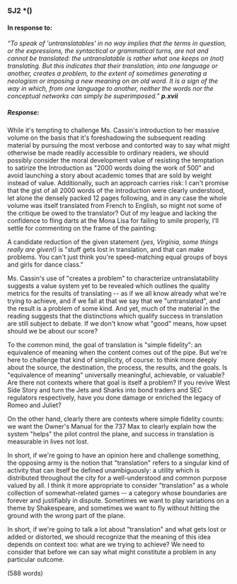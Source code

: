 ### SJ2 *()

#### In response to:
*“To speak of 'untranslatables' in no way implies that the terms in question, or the expressions, the syntactical or grammatical turns, are not and cannot be translated: the untranslatable is rather what one keeps on (not) translating. But this indicates that their translation, into one language or another, creates a problem, to the extent of sometimes generating a neologism or imposing a new meaning on an old word. It is a sign of the way in which, from one language to another, neither the words nor the conceptual networks can simply be superimposed.”
**p.xvii***

#####  Response:

While it's tempting to challenge Ms. Cassin's introduction to her massive volume on the basis that it's foreshadowing the subsequent reading material by pursuing the most verbose and contorted way to say what might otherwise be made readily accessible to ordinary readers, we should possibly consider the moral development value of resisting the temptation to satirize the Introduction as "2000 words doing the work of 500" and avoid launching a story about academic tomes that are sold by weight instead of value. Additionally, such an approach carries risk: I can't promise that the gist of all 2000 words of the introduction were clearly understood, let alone the densely packed 12 pages following, and in any case the whole volume was itself translated from French to English, so might not some of the critique be owed to the translator? Out of my league and lacking the confidence to fling darts at the Mona Lisa for failing to smile properly, I'll settle for commenting on the frame of the painting:

A candidate reduction of the given statement *(yes, Virginia, some things really are given!)* is "stuff gets lost in translation, and that can make problems.  You can't just think you're speed-matching equal groups of boys and girls for dance class."

Ms. Cassin's use of "creates a problem" to characterize untranslatability suggests a value system yet to be revealed which outlines the quality metrics for the results of translating -- as if we all know already what we're trying to achieve, and if we fail at that we say that we "untranslated", and the result is a problem of some kind.  And yet, much of the material in the reading suggests that the distinctions which qualify success in translation are still subject to debate.  If we don't know what "good" means, how upset should we be about our score?

To the common mind, the goal of translation is "simple fidelity": an equivalence of meaning when the content comes out of the pipe.  But we're here to challenge that kind of simplicity, of course: to think more deeply about the source, the destination, the process, the results, and the goals.  Is "equivalence of meaning" universally meaningful, achievable, or valuable?  Are there not contexts where that goal is itself a problem? If you revive West Side Story and turn the Jets and Sharks into bond traders and SEC regulators respectively, have you done damage or enriched the legacy of Romeo and Juliet?

On the other hand, clearly there are contexts where simple fidelity counts: we want the Owner's Manual for the 737 Max to clearly explain how the system "helps" the pilot control the plane, and success in translation is measurable in lives not lost.

In short, if we're going to have an opinion here and challenge something, the opposing army is the notion that "translation" refers to a singular kind of activity that can itself be defined unambiguously: a utility which is distributed throughout the city for a well-understood and common purpose valued by all.  I think it more appropriate to consider "translation" as a whole collection of somewhat-related games -- a category whose boundaries are forever and justifiably in dispute.  Sometimes we want to play variations on a theme by Shakespeare, and sometimes we want to fly without hitting the ground with the wrong part of the plane.

In short, if we're going to talk a lot about "translation" and what gets lost or added or distorted, we should recognize that the meaning of this idea depends on context too: what are we trying to achieve?  We need to consider that before we can say what might constitute a problem in any particular outcome.



(588 words)


